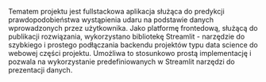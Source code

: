 Tematem projektu jest fullstackowa aplikacja służąca do predykcji prawdopodobieństwa wystąpienia udaru na podstawie danych wprowadzonych przez użytkownika. Jako platformę frontedową, służącą do publikacji rozwiązania, wykorzystano bibliotekę Streamlit - narzędzie do szybkiego i prostego podłączania backendu projektów typu data science do webowej części projektu. Umożliwa to stosunkowo prostą implementację i pozwala na wykorzystanie predefiniowanych w Streamlit narzędzi do prezentacji danych.  